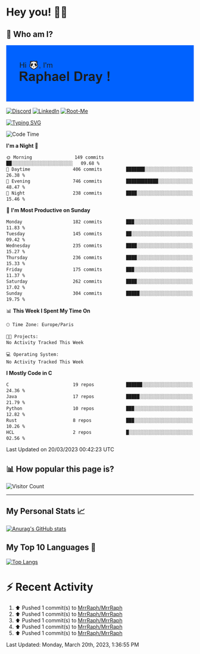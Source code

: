 # **Hey you! 👋🏼**

## **🔎 Who am I?**

<img src="https://github.com/MrrRaph/MrrRaph/blob/master/header.png?raw=true">

[![Discord](https://img.shields.io/badge/Discord-7289DA?style=for-the-badge&logo=discord&logoColor=white
)](https://discordapp.com/users/MrRaph#4214/)
[![LinkedIn](https://img.shields.io/badge/LinkedIn-0077B5?style=for-the-badge&logo=linkedin&logoColor=white)](https://www.linkedin.com/in/raphaeldray/)
[![Root-Me](https://img.shields.io/badge/dynamic/json?color=yellowgreen&label=Root-me%20Score&query=score&style=for-the-badge&url=https://raw.githubusercontent.com/MrrRaph/MrrRaph/master/root-me-stats.json&logoColor=white)](https://www.root-me.org/PandHacker)


[![Typing SVG](https://readme-typing-svg.herokuapp.com?font=glory&size=23&multiline=true&height=65&lines=CyberSecurity+Engineer+%F0%9F%92%BB;Freelance+Fullstack+Developer)](https://git.io/typing-svg)

<!--START_SECTION:waka-->
![Code Time](http://img.shields.io/badge/Code%20Time-0%20secs-blue)

**I'm a Night 🦉** 

```text
🌞 Morning                149 commits         ██░░░░░░░░░░░░░░░░░░░░░░░   09.68 % 
🌆 Daytime                406 commits         ███████░░░░░░░░░░░░░░░░░░   26.38 % 
🌃 Evening                746 commits         ████████████░░░░░░░░░░░░░   48.47 % 
🌙 Night                  238 commits         ████░░░░░░░░░░░░░░░░░░░░░   15.46 % 
```
📅 **I'm Most Productive on Sunday** 

```text
Monday                   182 commits         ███░░░░░░░░░░░░░░░░░░░░░░   11.83 % 
Tuesday                  145 commits         ██░░░░░░░░░░░░░░░░░░░░░░░   09.42 % 
Wednesday                235 commits         ████░░░░░░░░░░░░░░░░░░░░░   15.27 % 
Thursday                 236 commits         ████░░░░░░░░░░░░░░░░░░░░░   15.33 % 
Friday                   175 commits         ███░░░░░░░░░░░░░░░░░░░░░░   11.37 % 
Saturday                 262 commits         ████░░░░░░░░░░░░░░░░░░░░░   17.02 % 
Sunday                   304 commits         █████░░░░░░░░░░░░░░░░░░░░   19.75 % 
```


📊 **This Week I Spent My Time On** 

```text
🕑︎ Time Zone: Europe/Paris

🐱‍💻 Projects: 
No Activity Tracked This Week

💻 Operating System: 
No Activity Tracked This Week
```

**I Mostly Code in C** 

```text
C                        19 repos            ██████░░░░░░░░░░░░░░░░░░░   24.36 % 
Java                     17 repos            █████░░░░░░░░░░░░░░░░░░░░   21.79 % 
Python                   10 repos            ███░░░░░░░░░░░░░░░░░░░░░░   12.82 % 
Rust                     8 repos             ███░░░░░░░░░░░░░░░░░░░░░░   10.26 % 
HCL                      2 repos             █░░░░░░░░░░░░░░░░░░░░░░░░   02.56 % 
```




 Last Updated on 20/03/2023 00:42:23 UTC
<!--END_SECTION:waka-->

## **📊 How popular this page is?**

![Visitor Count](https://profile-counter.glitch.me/MrrRaph/count.svg)

---

## **My Personal Stats 📈**

[![Anurag's GitHub stats](https://github-readme-stats.vercel.app/api?username=mrrraph&count_private=true&show_icons=true&title_color=fff&text_color=fff&bg_color=30,36d1dc,904e95)](https://github.com/anuraghazra/github-readme-stats)

## **My Top 10 Languages 📣**

[![Top Langs](https://github-readme-stats.vercel.app/api/top-langs/?username=mrrraph&langs_count=10&layout=compact&hide=html,css&hide_title=true)](https://github.com/anuraghazra/github-readme-stats)


# **⚡ Recent Activity**

<!--RECENT_ACTIVITY:start-->
1. ⬆️ Pushed 1 commit(s) to [MrrRaph/MrrRaph](https://github.com/MrrRaph/MrrRaph)<br>
2. ⬆️ Pushed 1 commit(s) to [MrrRaph/MrrRaph](https://github.com/MrrRaph/MrrRaph)<br>
3. ⬆️ Pushed 1 commit(s) to [MrrRaph/MrrRaph](https://github.com/MrrRaph/MrrRaph)<br>
4. ⬆️ Pushed 1 commit(s) to [MrrRaph/MrrRaph](https://github.com/MrrRaph/MrrRaph)<br>
5. ⬆️ Pushed 1 commit(s) to [MrrRaph/MrrRaph](https://github.com/MrrRaph/MrrRaph)<br>
<!--RECENT_ACTIVITY:end-->
<!--RECENT_ACTIVITY:last_update-->
Last Updated: Monday, March 20th, 2023, 1:36:55 PM
<!--RECENT_ACTIVITY:last_update_end-->
